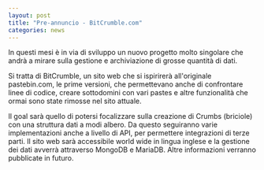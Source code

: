 ```yaml
---
layout: post
title: "Pre-annuncio - BitCrumble.com"
categories: news
---
```


In questi mesi è in via di sviluppo un nuovo progetto molto singolare che andrà a mirare sulla gestione e archiviazione di grosse quantità di dati. 

Si tratta di BitCrumble, un sito web che si ispirirerà all'originale pastebin.com, le prime versioni, che permettevano anche di confrontare linee di codice, creare sottodomini con vari pastes e altre funzionalità che ormai sono state rimosse nel sito attuale.

Il goal sarà quello di potersi focalizzare sulla creazione di Crumbs (briciole) con una struttura dati a modi albero. Da questo seguiranno varie implementazioni anche a livello di API, per permettere integrazioni di terze parti. Il sito web sarà accessibile world wide in lingua inglese e la gestione dei dati avverrà attraverso MongoDB e MariaDB. Altre informazioni verranno pubblicate in futuro.